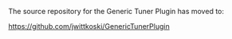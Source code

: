 The source repository for the Generic Tuner Plugin has moved to:

https://github.com/jwittkoski/GenericTunerPlugin